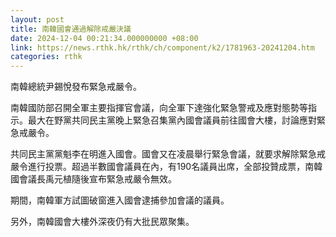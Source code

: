 ```yaml
---
layout: post
title: 南韓國會通過解除戒嚴決議
date: 2024-12-04 00:21:34.000000000 +08:00
link: https://news.rthk.hk/rthk/ch/component/k2/1781963-20241204.htm
categories: rthk
---
```


南韓總統尹錫悅發布緊急戒嚴令。

南韓國防部召開全軍主要指揮官會議，向全軍下達強化緊急警戒及應對態勢等指示。最大在野黨共同民主黨晚上緊急召集黨內國會議員前往國會大樓，討論應對緊急戒嚴令。

共同民主黨黨魁李在明進入國會。國會又在凌晨舉行緊急會議，就要求解除緊急戒嚴令進行投票。超過半數國會議員在內，有190名議員出席，全部投贊成票，南韓國會議長禹元植隨後宣布緊急戒嚴令無效。

期間，南韓軍方試圖破窗進入國會逮捕參加會議的議員。

另外，南韓國會大樓外深夜仍有大批民眾聚集。
